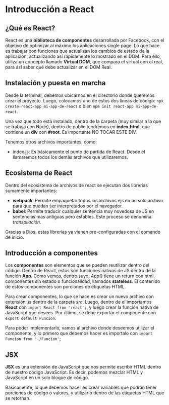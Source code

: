 # Introducción a React

## ¿Qué es React?

React es una **biblioteca de componentes** desarrollada por Facebook, con el objetivo de optimizar al máximo los aplicaciones single page. Lo que hace es trabajar con funciones que actualizan los cambios de estado de la aplicación, actualizando así rápidamente lo mostrado en el DOM. Para ello, utiliza un concepto llamado **Virtual DOM**, que compara el virtual con el real, para así saber qué debe actualizar en el DOM Real.

## Instalación y puesta en marcha

Desde la terminal, debemos ubicarnos en el directorio donde queremos crear el proyecto. Luego, colocamos uno de estos dos líneas de código: `npx create-react-app mi-app-de-react` o bien `npm init react-app mi-app-de-react`.

Una vez que todo está instalado, dentro de la carpeta (muy similar a la que se trabaja con Node), dentro de public tendremos en **index.html**, que contiene un **div** con **#root**. Es importante NO TOCAR ESTE DIV.

Tenemos otros archivos importantes, como:

- index.js: Es básicamente el punto de partida de React. Desde el llamaremos todos los demás archivos que utilizaremos.

## Ecosistema de React

Dentro del ecosistema de archivos de react se ejecutan dos librerías sumamente importantes:

- **webpack**: Permite empaquetar todos los archivos ejs en un solo archivo para que puedan ser interpretados por el navegador.
- **babel**: Permite traducir cualquier sentencia muy novedosa de JS en sentencias mas antiguas pero estables. Este proceso se denomina _transpilación_.

Gracias a Dios, estas librerías ya vienen pre-configuradas con el comando de inicio.

## Introducción a componentes

Los **componentes** son elementos que se pueden reutilizar dentro del código. Dentro de React, estos son funciones nativas de JS dentro de la función **App**. Como vemos, dentro suyo, _App()_ tiene un return con html, componentes sin estado o funcionalidad, llamados **stateless**. El contenido de estos componentes son porciones de etiquetas HTML.

Para crear componentes, lo que se hace es crear un nuevo archivo con extensión _.js_ dentro de la carpeta _src_. Luego, dentro de el importamos **React** con `import React from 'react';`, y luego crear la función nativa de JavaScript que desees. Por último, se debe exportar el componente con `export default Funcion`.

Para poder implementarlo, vamos al archivo donde deseemos utilizar el componente, y lo primero que debemos hacer es importalo con `import Funcion from './Funcion'`;

## JSX

**JSX** es una extensión de JavaScript que nos permite escribir HTML dentro de nuestro código JavaScript. Es decir, podemos mezclar HTML y JavaScript en un solo bloque de código.

Básicamente, lo que debemos hacer es crear variables que podrán tener porciones de código o valores, y utilizarlo dentro de las etiquetas HTML que se retornan.
